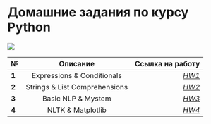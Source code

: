 # Домашние задания по курсу Python

![](https://s.tcdn.co/1b7/4a0/1b74a08e-acdf-328a-91e7-b0d501d2fd69/20.png)

**№** | **Описание** | **Ссылка на работу**
---|:---:|---:
**1**|Expressions & Conditionals|[*HW1*](https://github.com/diaboliquevel/python-dh-hw/blob/master/HW1.ipynb)
**2**|Strings & List Comprehensions|[*HW2*](https://github.com/diaboliquevel/python-dh-hw/blob/master/HW2.ipynb)
**3**|Basic NLP & Mystem|[*HW3*](https://github.com/diaboliquevel/python-dh-hw/blob/master/HW3.ipynb)
**4**|NLTK & Matplotlib|[*HW4*](https://github.com/diaboliquevel/python-dh-hw/blob/master/HW4.ipynb)
